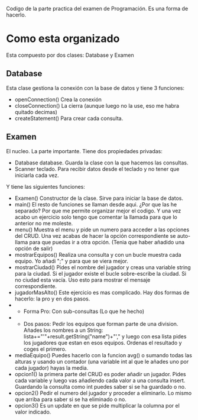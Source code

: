 Codigo de la parte practica del examen de Programación. Es una forma de hacerlo.

# Como esta organizado #
Esta compuesto por dos clases: Database y Examen

## Database ##
Esta clase gestiona la conexión con la base de datos y tiene 3 funciones:
- openConnection() Crea la conexión
- closeConnection() La cierra (aunque luego no la use, eso me habra quitado decimas)
- createStatement() Para crear cada consulta.

## Examen ##
El nucleo. La parte importante. Tiene dos propiedades privadas:
 - Database database. Guarda la clase con la que hacemos las consultas.
 - Scanner teclado. Para recibir datos desde el teclado y no tener que iniciarla cada vez.

Y tiene las siguientes funciones:
 - Examen() Constructor de la clase. Sirve para iniciar la base de datos.
 - main() El resto de funciones se llaman desde aqui. ¿Por que las he separado? Por que me permite organizar mejor el codigo. Y una vez acabo un ejercicio solo tengo que comentar la llamada para que lo anterior no me moleste.
 - menu() Muestra el menu y pide un numero para acceder a las opciones del CRUD. Una vez acabas de hacer la opción correspondiente se auto-llama para que puedas ir a otra opción. (Tenia que haber añadido una opción de salir)
 - mostrarEquipos() Realiza una consulta y con un bucle muestra cada equipo. Yo añadi ";" y para que se viera mejor.
 - mostrarCiudad() Pides el nombre del jugador y creas una variable string para la ciudad. Si el jugador existe el bucle sobre-escribe la ciudad. Si no ciudad esta vacía. Uso esto para mostrar el mensaje correspondiente.
 - jugadorMasAlto() Este ejercicio es mas complicado. Hay dos formas de hacerlo: la pro y en dos pasos.
 - - Forma Pro: Con sub-consultas (Lo que he hecho)
 - - Dos pasos: Pedir los equipos que forman parte de una division. Añades los nombres a un String: lista+="'"+result.getString("name")+"'," y luego con esa lista pides los jugadores que estan en esos equipos. Ordenas el resultado y coges el primero.
 - mediaEquipo() Puedes hacerlo con la funcion avg() o sumando todas las alturas y usando un contador (una variable int al que le añades uno por cada jugador) hayas la media.
 - opcion1() la primera parte del CRUD es poder añadir un jugador. Pides cada variable y luego vas añadiendo cada valor a una consulta insert. Guardando la consulta como int puedes saber si se ha guardado o no.
 - opcion2() Pedir el numero del jugador y proceder a eliminarlo. Lo mismo que arriba para saber si se ha eliminado o no.
 - opcion3() Es un update en que se pide multiplicar la columna por el valor indicado.
